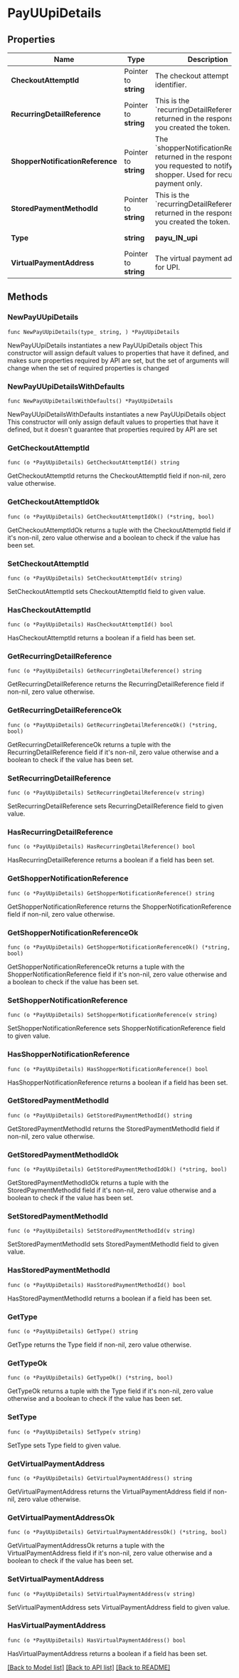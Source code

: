 # PayUUpiDetails

## Properties

Name | Type | Description | Notes
------------ | ------------- | ------------- | -------------
**CheckoutAttemptId** | Pointer to **string** | The checkout attempt identifier. | [optional] 
**RecurringDetailReference** | Pointer to **string** | This is the &#x60;recurringDetailReference&#x60; returned in the response when you created the token. | [optional] 
**ShopperNotificationReference** | Pointer to **string** | The &#x60;shopperNotificationReference&#x60; returned in the response when you requested to notify the shopper. Used for recurring payment only. | [optional] 
**StoredPaymentMethodId** | Pointer to **string** | This is the &#x60;recurringDetailReference&#x60; returned in the response when you created the token. | [optional] 
**Type** | **string** | **payu_IN_upi** | [default to "payu_IN_upi"]
**VirtualPaymentAddress** | Pointer to **string** | The virtual payment address for UPI. | [optional] 

## Methods

### NewPayUUpiDetails

`func NewPayUUpiDetails(type_ string, ) *PayUUpiDetails`

NewPayUUpiDetails instantiates a new PayUUpiDetails object
This constructor will assign default values to properties that have it defined,
and makes sure properties required by API are set, but the set of arguments
will change when the set of required properties is changed

### NewPayUUpiDetailsWithDefaults

`func NewPayUUpiDetailsWithDefaults() *PayUUpiDetails`

NewPayUUpiDetailsWithDefaults instantiates a new PayUUpiDetails object
This constructor will only assign default values to properties that have it defined,
but it doesn't guarantee that properties required by API are set

### GetCheckoutAttemptId

`func (o *PayUUpiDetails) GetCheckoutAttemptId() string`

GetCheckoutAttemptId returns the CheckoutAttemptId field if non-nil, zero value otherwise.

### GetCheckoutAttemptIdOk

`func (o *PayUUpiDetails) GetCheckoutAttemptIdOk() (*string, bool)`

GetCheckoutAttemptIdOk returns a tuple with the CheckoutAttemptId field if it's non-nil, zero value otherwise
and a boolean to check if the value has been set.

### SetCheckoutAttemptId

`func (o *PayUUpiDetails) SetCheckoutAttemptId(v string)`

SetCheckoutAttemptId sets CheckoutAttemptId field to given value.

### HasCheckoutAttemptId

`func (o *PayUUpiDetails) HasCheckoutAttemptId() bool`

HasCheckoutAttemptId returns a boolean if a field has been set.

### GetRecurringDetailReference

`func (o *PayUUpiDetails) GetRecurringDetailReference() string`

GetRecurringDetailReference returns the RecurringDetailReference field if non-nil, zero value otherwise.

### GetRecurringDetailReferenceOk

`func (o *PayUUpiDetails) GetRecurringDetailReferenceOk() (*string, bool)`

GetRecurringDetailReferenceOk returns a tuple with the RecurringDetailReference field if it's non-nil, zero value otherwise
and a boolean to check if the value has been set.

### SetRecurringDetailReference

`func (o *PayUUpiDetails) SetRecurringDetailReference(v string)`

SetRecurringDetailReference sets RecurringDetailReference field to given value.

### HasRecurringDetailReference

`func (o *PayUUpiDetails) HasRecurringDetailReference() bool`

HasRecurringDetailReference returns a boolean if a field has been set.

### GetShopperNotificationReference

`func (o *PayUUpiDetails) GetShopperNotificationReference() string`

GetShopperNotificationReference returns the ShopperNotificationReference field if non-nil, zero value otherwise.

### GetShopperNotificationReferenceOk

`func (o *PayUUpiDetails) GetShopperNotificationReferenceOk() (*string, bool)`

GetShopperNotificationReferenceOk returns a tuple with the ShopperNotificationReference field if it's non-nil, zero value otherwise
and a boolean to check if the value has been set.

### SetShopperNotificationReference

`func (o *PayUUpiDetails) SetShopperNotificationReference(v string)`

SetShopperNotificationReference sets ShopperNotificationReference field to given value.

### HasShopperNotificationReference

`func (o *PayUUpiDetails) HasShopperNotificationReference() bool`

HasShopperNotificationReference returns a boolean if a field has been set.

### GetStoredPaymentMethodId

`func (o *PayUUpiDetails) GetStoredPaymentMethodId() string`

GetStoredPaymentMethodId returns the StoredPaymentMethodId field if non-nil, zero value otherwise.

### GetStoredPaymentMethodIdOk

`func (o *PayUUpiDetails) GetStoredPaymentMethodIdOk() (*string, bool)`

GetStoredPaymentMethodIdOk returns a tuple with the StoredPaymentMethodId field if it's non-nil, zero value otherwise
and a boolean to check if the value has been set.

### SetStoredPaymentMethodId

`func (o *PayUUpiDetails) SetStoredPaymentMethodId(v string)`

SetStoredPaymentMethodId sets StoredPaymentMethodId field to given value.

### HasStoredPaymentMethodId

`func (o *PayUUpiDetails) HasStoredPaymentMethodId() bool`

HasStoredPaymentMethodId returns a boolean if a field has been set.

### GetType

`func (o *PayUUpiDetails) GetType() string`

GetType returns the Type field if non-nil, zero value otherwise.

### GetTypeOk

`func (o *PayUUpiDetails) GetTypeOk() (*string, bool)`

GetTypeOk returns a tuple with the Type field if it's non-nil, zero value otherwise
and a boolean to check if the value has been set.

### SetType

`func (o *PayUUpiDetails) SetType(v string)`

SetType sets Type field to given value.


### GetVirtualPaymentAddress

`func (o *PayUUpiDetails) GetVirtualPaymentAddress() string`

GetVirtualPaymentAddress returns the VirtualPaymentAddress field if non-nil, zero value otherwise.

### GetVirtualPaymentAddressOk

`func (o *PayUUpiDetails) GetVirtualPaymentAddressOk() (*string, bool)`

GetVirtualPaymentAddressOk returns a tuple with the VirtualPaymentAddress field if it's non-nil, zero value otherwise
and a boolean to check if the value has been set.

### SetVirtualPaymentAddress

`func (o *PayUUpiDetails) SetVirtualPaymentAddress(v string)`

SetVirtualPaymentAddress sets VirtualPaymentAddress field to given value.

### HasVirtualPaymentAddress

`func (o *PayUUpiDetails) HasVirtualPaymentAddress() bool`

HasVirtualPaymentAddress returns a boolean if a field has been set.


[[Back to Model list]](../README.md#documentation-for-models) [[Back to API list]](../README.md#documentation-for-api-endpoints) [[Back to README]](../README.md)


